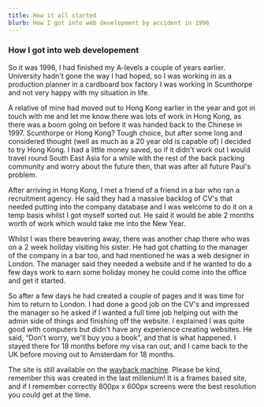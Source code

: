 ```yaml
---
title: How it all started
blurb: How I got into web development by accident in 1996 
---
```


### How I got into web developement 

<p>So it was 1996, I had finished my A-levels a couple of years earlier. University hadn't gone the way I had hoped, so I was working in as a production planner in a cardboard box factory I was working in Scunthorpe and not very happy with my situation in life.</p>

<p>A relative of mine had moved out to Hong Kong earlier in the year and got in touch with me and let me know there was lots of work in Hong Kong, as there was a boom going on before it was handed back to the Chinese in 1997. Scunthorpe or Hong Kong? Tough choice, but after some long and considered thought (well as much as a 20 year old is capable of) I decided to try Hong Kong. I had a little money saved, so if it didn't work out I would travel round South East Asia for a while with the rest of the back packing community and worry about the future then, that was after all future Paul's problem.</p>

<p>After arriving in Hong Kong, I met a friend of a friend in a bar who ran a recruitment agency. He said they had a massive backlog of CV's that needed putting into the company database and I was welcome to do it on a temp basis whilst I got myself sorted out. He said it would be able 2 months worth of work which would take me into the New Year.</p>

<p>Whilst I was there beavering away, there was another chap there who was on a 2 week holiday visiting his sister. He had got chatting to the manager of the company in a bar too, and had mentioned he was a web designer in London. The manager said they needed a website and if he wanted to do a few days work to earn some holiday money he could come into the office and get it started.</p>

<p>So after a few days he had created a couple of pages and it was time for him to return to London. I had done a good job on the CV's and impressed the manager so he asked if I wanted a full time job helping out with the admin side of things and finishing off the website. I explained I was quite good with computers but didn't have any experience creating websites. He said, “Don't worry, we'll buy you a book”, and that is what happened. I stayed there for 18 months before my visa ran out, and I came back to the UK before moving out to Amsterdam for 18 months.</p>

<p>The site is still available on the <a href="https://web.archive.org/web/19970619192204fw_/http://asiarecruit.com/index.html" target="_blank">wayback machine</a>. Please be kind, remember this was created in the last millenium! It is a frames based site, and if I remember correctly 800px x 600px screens were the best resolution you could get at the time.</p>
